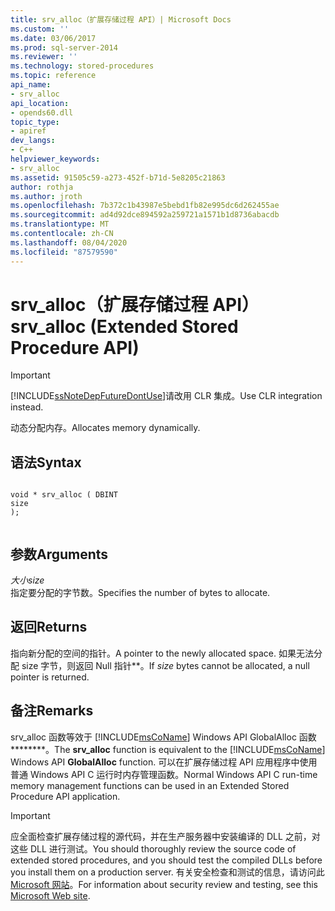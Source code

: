```yaml
---
title: srv_alloc（扩展存储过程 API）| Microsoft Docs
ms.custom: ''
ms.date: 03/06/2017
ms.prod: sql-server-2014
ms.reviewer: ''
ms.technology: stored-procedures
ms.topic: reference
api_name:
- srv_alloc
api_location:
- opends60.dll
topic_type:
- apiref
dev_langs:
- C++
helpviewer_keywords:
- srv_alloc
ms.assetid: 91505c59-a273-452f-b71d-5e8205c21863
author: rothja
ms.author: jroth
ms.openlocfilehash: 7b372c1b43987e5bebd1fb82e995dc6d262455ae
ms.sourcegitcommit: ad4d92dce894592a259721a1571b1d8736abacdb
ms.translationtype: MT
ms.contentlocale: zh-CN
ms.lasthandoff: 08/04/2020
ms.locfileid: "87579590"
---
```

# <a name="srv_alloc-extended-stored-procedure-api"></a><span data-ttu-id="d8e84-102">srv_alloc（扩展存储过程 API）</span><span class="sxs-lookup"><span data-stu-id="d8e84-102">srv_alloc (Extended Stored Procedure API)</span></span>
    
> [!IMPORTANT]  
>  [!INCLUDE[ssNoteDepFutureDontUse](../../includes/ssnotedepfuturedontuse-md.md)]<span data-ttu-id="d8e84-103">请改用 CLR 集成。</span><span class="sxs-lookup"><span data-stu-id="d8e84-103">Use CLR integration instead.</span></span>  
  
 <span data-ttu-id="d8e84-104">动态分配内存。</span><span class="sxs-lookup"><span data-stu-id="d8e84-104">Allocates memory dynamically.</span></span>  
  
## <a name="syntax"></a><span data-ttu-id="d8e84-105">语法</span><span class="sxs-lookup"><span data-stu-id="d8e84-105">Syntax</span></span>  
  
```  
  
void * srv_alloc ( DBINT  
size  
);  
  
```  
  
## <a name="arguments"></a><span data-ttu-id="d8e84-106">参数</span><span class="sxs-lookup"><span data-stu-id="d8e84-106">Arguments</span></span>  
 <span data-ttu-id="d8e84-107">*大小*</span><span class="sxs-lookup"><span data-stu-id="d8e84-107">*size*</span></span>  
 <span data-ttu-id="d8e84-108">指定要分配的字节数。</span><span class="sxs-lookup"><span data-stu-id="d8e84-108">Specifies the number of bytes to allocate.</span></span>  
  
## <a name="returns"></a><span data-ttu-id="d8e84-109">返回</span><span class="sxs-lookup"><span data-stu-id="d8e84-109">Returns</span></span>  
 <span data-ttu-id="d8e84-110">指向新分配的空间的指针。</span><span class="sxs-lookup"><span data-stu-id="d8e84-110">A pointer to the newly allocated space.</span></span> <span data-ttu-id="d8e84-111">如果无法分配 size 字节，则返回 Null 指针\*\*。</span><span class="sxs-lookup"><span data-stu-id="d8e84-111">If *size* bytes cannot be allocated, a null pointer is returned.</span></span>  
  
## <a name="remarks"></a><span data-ttu-id="d8e84-112">备注</span><span class="sxs-lookup"><span data-stu-id="d8e84-112">Remarks</span></span>  
 <span data-ttu-id="d8e84-113">srv_alloc 函数等效于 [!INCLUDE[msCoName](../../includes/msconame-md.md)] Windows API GlobalAlloc 函数\*\*\*\*\*\*\*\*。</span><span class="sxs-lookup"><span data-stu-id="d8e84-113">The **srv_alloc** function is equivalent to the [!INCLUDE[msCoName](../../includes/msconame-md.md)] Windows API  **GlobalAlloc** function.</span></span> <span data-ttu-id="d8e84-114">可以在扩展存储过程 API 应用程序中使用普通 Windows API C 运行时内存管理函数。</span><span class="sxs-lookup"><span data-stu-id="d8e84-114">Normal Windows API C run-time memory management functions can be used in an Extended Stored Procedure API application.</span></span>  
  
> [!IMPORTANT]  
>  <span data-ttu-id="d8e84-115">应全面检查扩展存储过程的源代码，并在生产服务器中安装编译的 DLL 之前，对这些 DLL 进行测试。</span><span class="sxs-lookup"><span data-stu-id="d8e84-115">You should thoroughly review the source code of extended stored procedures, and you should test the compiled DLLs before you install them on a production server.</span></span> <span data-ttu-id="d8e84-116">有关安全检查和测试的信息，请访问此 [Microsoft 网站](https://go.microsoft.com/fwlink/?LinkID=54761&amp;clcid=0x409https://msdn.microsoft.com/security/)。</span><span class="sxs-lookup"><span data-stu-id="d8e84-116">For information about security review and testing, see this [Microsoft Web site](https://go.microsoft.com/fwlink/?LinkID=54761&amp;clcid=0x409https://msdn.microsoft.com/security/).</span></span>  
  
  
